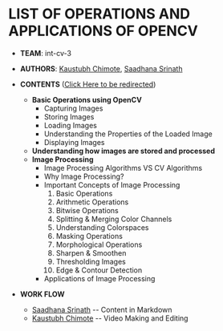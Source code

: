 # LIST OF OPERATIONS AND APPLICATIONS OF OPENCV

+ **TEAM**: int-cv-3
+ **AUTHORS**: [Kaustubh Chimote](https://github.com/Kaustubhchimote), [Saadhana Srinath](https://github.com/AnaSrinath)

+ **CONTENTS** ([Click Here to be redirected]())
   - **Basic Operations using OpenCV**
        * Capturing Images
        * Storing Images
        * Loading Images
        * Understanding the Properties of the Loaded Image
        * Displaying Images
   - **Understanding how images are stored and processed**
   - **Image Processing**
        * Image Processing Algorithms VS CV Algorithms
        * Why Image Processing?
        * Important Concepts of Image Processing
            1. Basic Operations
            1. Arithmetic Operations
            1. Bitwise Operations
            1. Splitting & Merging Color Channels
            1. Understanding Colorspaces
            1. Masking Operations
            1. Morphological Operations
            1. Sharpen & Smoothen
            1. Thresholding Images
            1. Edge & Contour Detection
        * Applications of Image Processing

+ **WORK FLOW**
    - [Saadhana Srinath](https://github.com/AnaSrinath) -- Content in Markdown
    - [Kaustubh Chimote](https://github.com/Kaustubhchimote) -- Video Making and Editing
